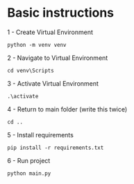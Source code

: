 # Basic instructions 

1 - Create Virtual Environment
```
python -m venv venv
```

2 - Navigate to Virtual Environment
```
cd venv\Scripts
```

3 - Activate Virtual Environment
```
.\activate
```

4 - Return to main folder (write this twice)
```
cd ..
```

5 - Install requirements
```
pip install -r requirements.txt
```

6 - Run project
```
python main.py
```
